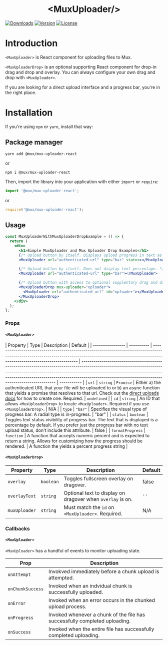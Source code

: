 <p align="center">
  <h1 align="center">&lt;MuxUploader/&gt;</h1>
  <a href="https://npmcharts.com/compare/@mux/mux-uploader-react?interval=30"><img src="https://img.shields.io/npm/dm/@mux/mux-uploader.svg?sanitize=true" alt="Downloads"></a>
    <a href="https://www.npmjs.com/package/@mux/mux-uploader-react"><img src="https://img.shields.io/npm/v/@mux/mux-uploader-react.svg?sanitize=true" alt="Version"></a>
    <a href="https://www.npmjs.com/package/@mux/mux-uploader-react"><img src="https://img.shields.io/npm/l/@mux/mux-uploader-react.svg?sanitize=true" alt="License"></a>
</p>

# Introduction

`<MuxUploader>` is React component for uploading files to Mux.

`<MuxUploaderDrop>` is an optional supporting React component for drop-in drag and drop and overlay. You can always configure your own drag and drop with `<MuxUploader>`.

If you are looking for a direct upload interface and a progress bar, you're in the right place.

# Installation

If you're using `npm` or `yarn`, install that way:

## Package manager

```
yarn add @mux/mux-uploader-react
```

or

```
npm i @mux/mux-uploader-react
```

Then, import the library into your application with either `import` or `require`:

```js
import '@mux/mux-uploader-react';
```

or

```js
require('@mux/mux-uploader-react');
```

## Usage

```jsx
const MuxUploaderWithMuxUploaderDropExample = () => {
  return (
    <div>
      <h1>Simple MuxUploader and Mux Uploader Drop Examples</h1>
      {/* Upload button by itself. Displays upload progress in text as percentage. */}
      <MuxUploader url="authenticated-url" type="bar" status></MuxUploader>

      {/* Upload button by itself. Does not display text percentage. */}
      <MuxUploader url="authenticated-url" type="bar"></MuxUploader>

      {/* Upload button with access to optional supplentary drag and drop features. */}
      <MuxUploaderDrop mux-uploader="uploader">
        <MuxUploader url="authenticated-url" id="uploader"></MuxUploader>
      </MuxUploaderDrop>
    </div>
  );
};
```

### Props

#### `<MuxUploader>`

| Property         | Type       | Description                                                                                                                                                                                          | Default                                                                                                                                                                                                                                                                                                     |
| ---------------- | ---------- | ---------------------------------------------------------------------------------------------------------------------------------------------------------------------------------------------------- | ----------------------------------------------------------------------------------------------------------------------------------------------------------------------------------------------------------------------------------------------------------------------------------------------------------- | ----------- |
| `url`            | `string`   | `Promise`                                                                                                                                                                                            | Either a) the authenticated URL that your file will be uploaded to or b) an async function that yields a promise that resolves to that url. Check out the [direct uploads docs](https://docs.mux.com/guides/video/upload-files-directly#1-create-an-authenticated-mux-url) for how to create one. Required. | `undefined` |
| `id`             | `string`   | An ID that allows `<MuxUploaderDrop>` to locate `<MuxUploader>`. Required if you use `<MuxUploaderDrop>`.                                                                                            | N/A                                                                                                                                                                                                                                                                                                         |
| `type`           | `"bar"`    | Specifies the visual type of progress bar. A radial type is in-progress.                                                                                                                             | "bar"                                                                                                                                                                                                                                                                                                       |
| `status`         | `boolean`  | Toggles text status visibility of progress bar. The text that is displayed is a percentage by default. If you prefer just the progress bar with no text upload status, don't include this attribute. | false                                                                                                                                                                                                                                                                                                       |
| `formatProgress` | `function` | A function that accepts numeric percent and is expected to return a string. Allows for customizing how the progress should be rendered.                                                              | A function the yields a percent progress string                                                                                                                                                                                                                                                             |

#### `<MuxUploaderDrop>`

| Property      | Type      | Description                                                | Default |
| ------------- | --------- | ---------------------------------------------------------- | ------- |
| `overlay`     | `boolean` | Toggles fullscreen overlay on dragover.                    | false   |
| `overlayText` | `string`  | Optional text to display on dragover when `overlay` is on. | `''`    |
| `muxUploader` | `string ` | Must match the `id` on `<MuxUploader>`. Required.          | N/A     |

### Callbacks

#### `<MuxUploader>`

`<MuxUploader>` has a handful of events to monitor uploading state.

| Prop             | Description                                                                |
| ---------------- | -------------------------------------------------------------------------- |
| `onAttempt`      | Invokved immediately before a chunk upload is attempted.                   |
| `onChunkSuccess` | Invoked when an indvidual chunk is successfully uploaded.                  |
| `onError`        | Invoked when an error occurs in the chunked upload process.                |
| `onProgress`     | Invoked whenever a chunk of the file has successfully completed uploading. |
| `onSuccess`      | Invoked when the entire file has successfully completed uploading.         |
